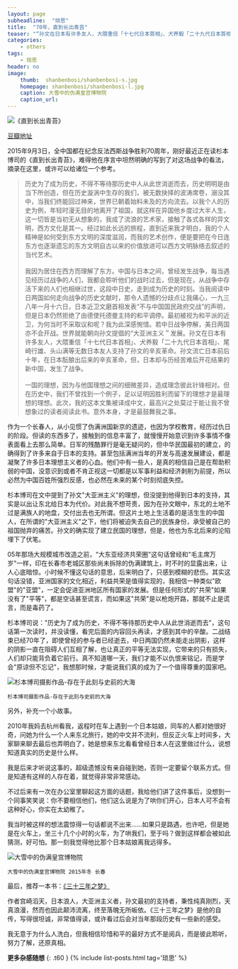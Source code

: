 ```yaml
---
layout: page
subheadline:  "琐思"
title:  "70年，直到长出青苔"
teaser: "“孙文在日本有许多友人，大隈重信「十七代日本首相」、犬养毅「二十九代日本首相」、尾崎行雄、头山满等无数日本友人支持了孙文的辛亥革命。孙文流亡日本前后十年，在日本酝酿出后来的辛亥革命，但，日本却与历经苦难后开花结果的新中国，发生了战争。历史为了成为历史，不得不等待那历史中人从此世消逝而去，历史明明是由当下所创造，但在历史漩涡中生存的我们，却被无数抉择的波涛席卷，溺没其中。” ——杉本博司"
categories:
    - others
tags:
    - 琐思
header: no
image:
    thumb:  shanbenbosi/shanbenbosi-s.jpg
    homepage: shanbenbosi/shanbenbosi-l.jpg
    caption: 大雪中的伪满皇宫博物院
    caption_url: 
---
```

<img src="{{ site.url}}/images/shanbenbosi/shanbenbosi-book.jpg" alt="《直到长出青苔》">

[豆瓣地址](http://book.douban.com/subject/10738211/)

2015年9月3日，全中国都在纪念反法西斯战争胜利70周年，刚好最近正在读杉本博司的《直到长出青苔》，难得他在序言中坦然明确的写到了对这场战争的看法，摘录在这里，或许可以给诸位一个参考。

>历史为了成为历史，不得不等待那历史中人从此世消逝而去，历史明明是由当下所创造，但在历史漩涡中生存的我们，被无数抉择的波涛席卷，溺没其中，当我们终能回过神来，世界已朝着始料未及的方向流去。以我个人的历史为例，年轻时漫无目的地离开了祖国，就这样在异国他乡度过大半人生，这一切皆是当初无从想象的，我成了流浪的艺术家，接触了各式各样的异文明，西方文化是其一。经过如此长远的旅程，直到近来我才明白，我的个人精神是如何受到东方文明的深度滋润，而我的艺术创作，便是要把在今日连东方也逐渐遗忘的东方文明自古以来的价值放进可以西方文明脉络去叙述的当代艺术。<br> <br> 
我因为居住在西方而理解了东方。中国与日本之间，曾经发生战争，每当遇见经历过战争的人们，我都会聆听他们的战时过去，但是现在，从战争中存活下来的人们也相继过世，这段中日史，走到成为历史的时刻。当我阅读中日两国如何走向战争的历史文献时，那令人遗憾的分歧点让我痛心，一九三八年一月十六日，日本近卫文磨首相发表“不与中国国民政府交战”的声明，但是日本仍然拒绝了由德使托德曼主持的和平调停。最初被视为和平派的近卫，为何当时不采取议和呢？我为此深感惋惜。若中日战争停解，美日两国亦不会开战。世界就能朝向孙文提倡的“大亚洲主义＂发展。孙文在日本有许多友人，大隈重信「十七代日本首相」、犬养毅「二十九代日本首相」、尾崎行雄、头山满等无数日本友人支持了孙文的辛亥革命。孙文流亡日本前后十年，在日本酝酿出后来的辛亥革命，但，日本却与历经苦难后开花结果的新中国，发生了战争。<br> <br> 
一国的理想，因为与他国理想之间的细微差异，造成理念彼此针锋相对。但在历史中，我们不曾找到一个例子，足以证明因胜利而留下的理想才是最理想的理想。此次，我的这本文集被译成中文，最高兴之处莫过于能让我不曾想象过的读者阅读此书。意外本身，才是最鼓舞我之事。


作为一个长春人，从小见惯了伪满洲国新京的遗迹，也因为学校教育，经历过仇日的阶段。但读的东西多了，接触到的信息丰富了，就慢慢开始意识到许多事情不像表面看上去那么简单。日军的残酷罪行是毫无疑问的，但中华民国最初的建立，的确得到了许多来自于日本的支持。甚至包括满洲当年的开发与高速发展建设，都是凝聚了许多日本理想主义者的心血。他们中有一些人，是真的相信自己是在帮助积弱的中国，没意识到或者不肯正视这一切都是以军事利益和经济剥削为前提，所以必然为中国百姓所强烈反感，也必然在未来的某个时刻彻底失控。

杉本博司在文中提到了孙文"大亚洲主义"的理想，但没提到他得到日本的支持，其实是以出让东北给日本为代价。对此我不想苛责，因为在孙文眼中，东北的土地不过是满族人的地盘，交付出去也无所谓。但这片土地上生活着的是活生生的中国人，在所谓的"大亚洲主义"之下，他们将被迫失去自己的民族身份，承受被自己的祖国抛弃的痛苦。孙文的确实现了建立民国的理想，但是，他也为东北后来的沦陷埋下了伏笔。

05年那场大规模城市改造之前，"大东亚经济共荣圈"这句话曾经和"毛主席万岁"一样，印在长春市老城区那些尚未拆除的伪满建筑上，时不时的显露出来，让人心底暗惊。小时候不懂这句话的意思，后来明白了，只感到模糊的悲伤。其实这句话没错，亚洲国家的文化相近，利益共荣是值得实现的，我相信一种类似"欧盟"的"亚盟"，一定会促进亚洲地区所有国家的发展。但是任何形式的"共荣"如果没有了"平等"，都是空话甚至谎言，而如果这"共荣"是以枪炮开路，那就不止是谎言，而是毒药了。

杉本博司说："历史为了成为历史，不得不等待那历史中人从此世消逝而去"，这句话第一次读时，并没读懂，看完后面的内容回头再读，才感到其中的辛酸。二战结束已经70年了，即使曾经的参与者已经逝去，中日两国仍然未能走出阴影，这样的阴影一直在阻碍人们互相了解，也让真正的平等无法实现，它带来的只有损失，人们却只能背负着它前行。真不知道哪一天，我们才能不以仇恨来铭记，而是学会"原谅但不忘记"，我想那时候，才能说我们真的成为了一个值得尊重的国家吧。

<img src="{{ site.url}}/images/shanbenbosi/shanbenbosi.jpg" alt="杉本博司摄影作品-存在于此刻与史前的大海">

`杉本博司摄影作品-存在于此刻与史前的大海`

另外，补充一个小故事。

2010年我妈去杭州看我，返程时在车上遇到一个日本姑娘，同车的人都对她很好奇，问她为什么一个人来东北旅行，她的中文并不流利，但反正火车上时间多，大家聊来聊去最后也弄明白了，她是想来东北看看曾经日本人在这里做过什么，说想知道真实的历史是什么样。

我是后来才听说这事的，超级遗憾没有亲自碰到她，否则一定要留个联系方式。但是知道有这样的人存在着，就觉得非常非常感动。

不过后来有一次在办公室里聊起这方面的话题，我给他们讲了这件事后，没想到一个同事笑笑说：你不要相信他们，他们这么说是为了哄你们开心，日本人可不会有这种好心，你实在太幼稚了。

我当时被这样的想法震惊得一句话都说不出来……如果只是路遇，也许吧，但是她是在火车上，坐三十几个小时的火车，为了哄我们，至于吗？做到这样都会被如此猜测，好可怕。那一刻我觉得他比那个日本姑娘离我远得多。

<img src="{{ site.url}}/images/shanbenbosi/shanbenbosi2.jpg" alt="大雪中的伪满皇宫博物院">

`大雪中的伪满皇宫博物院 2015年冬 长春`

最后，推荐一本书：[《三十三年之梦》](http://book.douban.com/subject/5472426/)

作者宫崎滔天，日本浪人，大亚洲主义者，孙文最初的支持者，秉性纯真刚烈，天真浪漫，然而也因此颠沛流离，终至落魄无所皈依。《三十三年之梦》是他的自传，写得很坦诚，非常值得读，或许看过后会对当年那段历史有一些新的感受。

我无意于为什么人洗白，但我相信珍惜和平的最好方式不是阅兵，而是彼此聆听，努力了解，还原真相。

<strong>更多杂感随想</strong>
{: .t60 }
{% include list-posts.html tag='琐思' %}